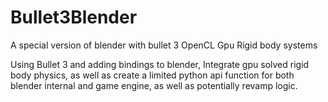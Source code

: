 Bullet3Blender
==============

A special version of blender with bullet 3 OpenCL Gpu Rigid body systems


Using Bullet 3 and adding bindings to blender, Integrate gpu solved rigid body physics,
as well as create a limited python api function for both blender internal and game engine,
as well as potentially revamp logic.
